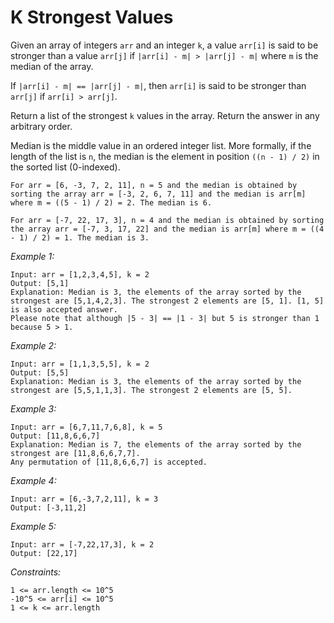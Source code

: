 # K Strongest Values

Given an array of integers `arr` and an integer `k`, a value `arr[i]` is said to be stronger than a value `arr[j]` if `|arr[i] - m| > |arr[j] - m|` where `m` is the median of the array.

If `|arr[i] - m| == |arr[j] - m|`, then `arr[i]` is said to be stronger than `arr[j]` if `arr[i] > arr[j]`.

Return a list of the strongest `k` values in the array. Return the answer in any arbitrary order.

Median is the middle value in an ordered integer list. More formally, if the length of the list is `n`, the median is the element in position `((n - 1) / 2)` in the sorted list (0-indexed).

    For arr = [6, -3, 7, 2, 11], n = 5 and the median is obtained by sorting the array arr = [-3, 2, 6, 7, 11] and the median is arr[m] where m = ((5 - 1) / 2) = 2. The median is 6.

    For arr = [-7, 22, 17, 3], n = 4 and the median is obtained by sorting the array arr = [-7, 3, 17, 22] and the median is arr[m] where m = ((4 - 1) / 2) = 1. The median is 3.

*Example 1:*

    Input: arr = [1,2,3,4,5], k = 2
    Output: [5,1]
    Explanation: Median is 3, the elements of the array sorted by the strongest are [5,1,4,2,3]. The strongest 2 elements are [5, 1]. [1, 5] is also accepted answer.
    Please note that although |5 - 3| == |1 - 3| but 5 is stronger than 1 because 5 > 1.

*Example 2:*

    Input: arr = [1,1,3,5,5], k = 2
    Output: [5,5]
    Explanation: Median is 3, the elements of the array sorted by the strongest are [5,5,1,1,3]. The strongest 2 elements are [5, 5].

*Example 3:*

    Input: arr = [6,7,11,7,6,8], k = 5
    Output: [11,8,6,6,7]
    Explanation: Median is 7, the elements of the array sorted by the strongest are [11,8,6,6,7,7].
    Any permutation of [11,8,6,6,7] is accepted.

*Example 4:*

    Input: arr = [6,-3,7,2,11], k = 3
    Output: [-3,11,2]

*Example 5:*

    Input: arr = [-7,22,17,3], k = 2
    Output: [22,17]

*Constraints:*

    1 <= arr.length <= 10^5
    -10^5 <= arr[i] <= 10^5
    1 <= k <= arr.length
